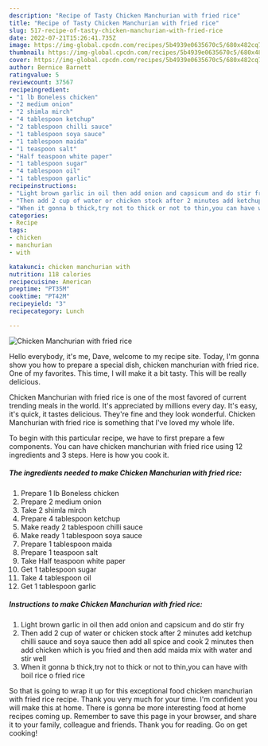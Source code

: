 ```yaml
---
description: "Recipe of Tasty Chicken Manchurian with fried rice"
title: "Recipe of Tasty Chicken Manchurian with fried rice"
slug: 517-recipe-of-tasty-chicken-manchurian-with-fried-rice
date: 2022-07-21T15:26:41.735Z
image: https://img-global.cpcdn.com/recipes/5b4939e0635670c5/680x482cq70/chicken-manchurian-with-fried-rice-recipe-main-photo.jpg
thumbnail: https://img-global.cpcdn.com/recipes/5b4939e0635670c5/680x482cq70/chicken-manchurian-with-fried-rice-recipe-main-photo.jpg
cover: https://img-global.cpcdn.com/recipes/5b4939e0635670c5/680x482cq70/chicken-manchurian-with-fried-rice-recipe-main-photo.jpg
author: Bernice Barnett
ratingvalue: 5
reviewcount: 37567
recipeingredient:
- "1 lb Boneless chicken"
- "2 medium onion"
- "2 shimla mirch"
- "4 tablespoon ketchup"
- "2 tablespoon chilli sauce"
- "1 tablespoon soya sauce"
- "1 tablespoon maida"
- "1 teaspoon salt"
- "Half teaspoon white paper"
- "1 tablespoon sugar"
- "4 tablespoon oil"
- "1 tablespoon garlic"
recipeinstructions:
- "Light brown garlic in oil then add onion and capsicum and do stir fry"
- "Then add 2 cup of water or chicken stock after 2 minutes add ketchup chilli sauce and soya sauce then add all spice and cook 2 minutes then add chicken which is you fried and then add maida mix with water and stir well"
- "When it gonna b thick,try not to thick or not to thin,you can have with boil rice o fried rice"
categories:
- Recipe
tags:
- chicken
- manchurian
- with

katakunci: chicken manchurian with 
nutrition: 118 calories
recipecuisine: American
preptime: "PT35M"
cooktime: "PT42M"
recipeyield: "3"
recipecategory: Lunch

---
```



![Chicken Manchurian with fried rice](https://img-global.cpcdn.com/recipes/5b4939e0635670c5/680x482cq70/chicken-manchurian-with-fried-rice-recipe-main-photo.jpg)

Hello everybody, it's me, Dave, welcome to my recipe site. Today, I'm gonna show you how to prepare a special dish, chicken manchurian with fried rice. One of my favorites. This time, I will make it a bit tasty. This will be really delicious.

Chicken Manchurian with fried rice is one of the most favored of current trending meals in the world. It's appreciated by millions every day. It's easy, it's quick, it tastes delicious. They're fine and they look wonderful. Chicken Manchurian with fried rice is something that I've loved my whole life.




To begin with this particular recipe, we have to first prepare a few components. You can have chicken manchurian with fried rice using 12 ingredients and 3 steps. Here is how you cook it.

<!--inarticleads1-->

##### The ingredients needed to make Chicken Manchurian with fried rice:

1. Prepare 1 lb Boneless chicken
1. Prepare 2 medium onion
1. Take 2 shimla mirch
1. Prepare 4 tablespoon ketchup
1. Make ready 2 tablespoon chilli sauce
1. Make ready 1 tablespoon soya sauce
1. Prepare 1 tablespoon maida
1. Prepare 1 teaspoon salt
1. Take Half teaspoon white paper
1. Get 1 tablespoon sugar
1. Take 4 tablespoon oil
1. Get 1 tablespoon garlic




<!--inarticleads2-->

##### Instructions to make Chicken Manchurian with fried rice:

1. Light brown garlic in oil then add onion and capsicum and do stir fry
1. Then add 2 cup of water or chicken stock after 2 minutes add ketchup chilli sauce and soya sauce then add all spice and cook 2 minutes then add chicken which is you fried and then add maida mix with water and stir well
1. When it gonna b thick,try not to thick or not to thin,you can have with boil rice o fried rice




So that is going to wrap it up for this exceptional food chicken manchurian with fried rice recipe. Thank you very much for your time. I'm confident you will make this at home. There is gonna be more interesting food at home recipes coming up. Remember to save this page in your browser, and share it to your family, colleague and friends. Thank you for reading. Go on get cooking!
